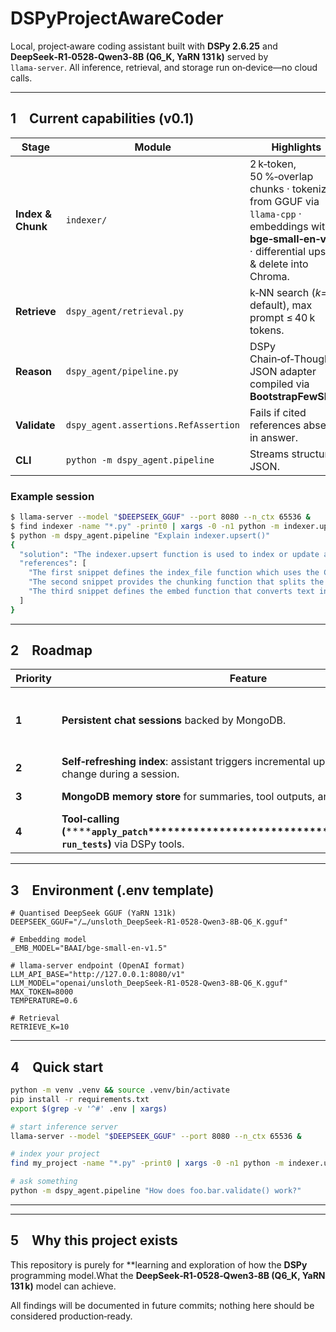 # DSPyProjectAwareCoder

Local, project‑aware coding assistant built with **DSPy 2.6.25** and **DeepSeek‑R1‑0528‑Qwen3‑8B (Q6\_K, YaRN 131 k)** served by `llama‑server`.  All inference, retrieval, and storage run on‑device—no cloud calls.

---

## 1 Current capabilities (v0.1)

| Stage             | Module                               | Highlights                                                                                                                                               |
| ----------------- | ------------------------------------ | -------------------------------------------------------------------------------------------------------------------------------------------------------- |
| **Index & Chunk** | `indexer/`                           | 2 k‑token, 50 %‑overlap chunks · tokenizer from GGUF via `llama‑cpp` · embeddings with **bge‑small‑en‑v1.5** · differential upsert & delete into Chroma. |
| **Retrieve**      | `dspy_agent/retrieval.py`            | k‑NN search (*k=10* default), max prompt ≤ 40 k tokens.                                                                                                  |
| **Reason**        | `dspy_agent/pipeline.py`             | DSPy Chain‑of‑Thought + JSON adapter compiled via **BootstrapFewShot**.                                                                                  |
| **Validate**      | `dspy_agent.assertions.RefAssertion` | Fails if cited references absent in answer.                                                                                                              |
| **CLI**           | `python ‑m dspy_agent.pipeline`      | Streams structured JSON.                                                                                                                                 |

### Example session

```bash
$ llama-server --model "$DEEPSEEK_GGUF" --port 8080 --n_ctx 65536 &
$ find indexer -name "*.py" -print0 | xargs -0 -n1 python -m indexer.upsert
$ python -m dspy_agent.pipeline "Explain indexer.upsert()"
{
  "solution": "The indexer.upsert function is used to index or update a file within the ChromaDB collection. It works by reading the file, splitting it into chunks, generating embeddings for the chunks, and then using the ChromaDB collection's upsert method to insert new chunks or update existing ones. Additionally, it deletes chunks that are no longer present in the file to keep the database consistent. The function is defined in the first snippet and relies on the chunking and embedding functions from the other snippets.",
  "references": [
    "The first snippet defines the index_file function which uses the COL.upsert method to update the ChromaDB collection with new embeddings and documents, while also deleting outdated ones.",
    "The second snippet provides the chunking function that splits the file content into manageable pieces and computes their sha256 hashes for tracking.",
    "The third snippet defines the embed function that converts text into vectors using a SentenceTransformer model, which is used in the upsert operation."
  ]
}
```

---

## 2 Roadmap

| Priority | Feature                                                                                                                                                                                                                                           | Purpose                                                               |
| -------- | ------------------------------------------------------------------------------------------------------------------------------------------------------------------------------------------------------------------------------------------------- | --------------------------------------------------------------------- |
| **1**    | **Persistent chat sessions** backed by MongoDB.                                                                                                                                                                                                   | Maintain dialogue context without rerunning full pipeline every turn. |
| **2**    | **Self‑refreshing index**: assistant triggers incremental upserts when files change during a session.                                                                                                                                             | Keeps retrieval in sync live.                                         |
| **3**    | **MongoDB memory store** for summaries, tool outputs, and long‑term notes.                                                                                                                                                                        | Enables iterative design loops.                                       |
| **4**    | **Tool‑calling (********`apply_patch`****\*\*\*\*\*\*\*\*\*\*\*\*\*\*\*\*\*\*\*\*\*\*\*\*\*\*\*\*\*\*\*\*\*\*\*\*\*\*\*\*, ********************************************`run_tests`********************************************)** via DSPy tools. | Move from Q\&A to active pair‑programming.                            |

---

## 3 Environment (.env template)

```dotenv
# Quantised DeepSeek GGUF (YaRN 131k)
DEEPSEEK_GGUF="/…/unsloth_DeepSeek-R1-0528-Qwen3-8B-Q6_K.gguf"

# Embedding model
_EMB_MODEL="BAAI/bge-small-en-v1.5"

# llama‑server endpoint (OpenAI format)
LLM_API_BASE="http://127.0.0.1:8080/v1"
LLM_MODEL="openai/unsloth_DeepSeek-R1-0528-Qwen3-8B-Q6_K.gguf"
MAX_TOKEN=8000
TEMPERATURE=0.6

# Retrieval
RETRIEVE_K=10
```

---

## 4 Quick start

```bash
python -m venv .venv && source .venv/bin/activate
pip install -r requirements.txt
export $(grep -v '^#' .env | xargs)

# start inference server
llama-server --model "$DEEPSEEK_GGUF" --port 8080 --n_ctx 65536 &

# index your project
find my_project -name "*.py" -print0 | xargs -0 -n1 python -m indexer.upsert

# ask something
python -m dspy_agent.pipeline "How does foo.bar.validate() work?"
```

---

---

## 5 Why this project exists

This repository is purely for \*\*learning and exploration of how the **DSPy** programming model.What the **DeepSeek‑R1‑0528‑Qwen3‑8B (Q6\_K, YaRN 131 k)** model can achieve.

All findings will be documented in future commits; nothing here should be considered production‑ready.
